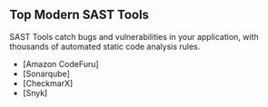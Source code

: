 ## Top Modern SAST Tools

SAST Tools catch bugs and vulnerabilities in your application, with thousands of automated static code analysis rules.



- [Amazon CodeFuru]
- [Sonarqube]
- [CheckmarX]
- [Snyk]
